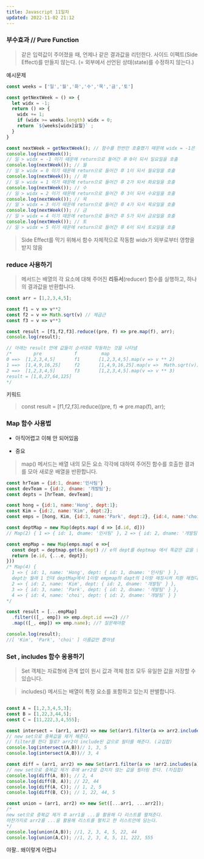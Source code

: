```yaml
---
title: Javascript 11일차
updated: 2022-11-02 21:12
---
```


### 부수효과 // Pure Function

> 같은 입력값이 주어졌을 때, 언제나 같은 결과값을 리턴한다.
사이드 이펙트(Side Effect)를 만들지 않는다. (= 외부에서 선언된 상태(state)를 수정하지 않는다.)

예시문제

```javascript
const weeks = ['일','월','화','수','목','금','토']

const getNextWeek = () => {
  let widx = -1;
  return () => {
    widx += 1; 
    if (widx >= weeks.length) widx = 0;
    return `${weeks[widx]요일}` ;
  }
}

const nextWeek = getNextWeek(); // 함수를 한번만 호출했기 때문에 widx = -1은 한번만 호출 한 것으로 생각 해야함
console.log(nextWeek()); 
// 일 > widx = -1 이기 때문에 return으로 들어간 후 0이 되서 일요일을 호출
console.log(nextWeek()); // 월
// 일 > widx = 0 이기 때문에 return으로 들어간 후 1이 되서 월요일을 호출
console.log(nextWeek()); // 화
// 일 > widx = 1 이기 때문에 return으로 들어간 후 2가 되서 화요일을 호출
console.log(nextWeek()); // 수
// 일 > widx = 2 이기 때문에 return으로 들어간 후 3이 되서 수요일을 호출
console.log(nextWeek()); // 목
// 일 > widx = 3 이기 때문에 return으로 들어간 후 4가 되서 목요일을 호출
console.log(nextWeek()); // 금
// 일 > widx = 4 이기 때문에 return으로 들어간 후 5가 되서 금요일을 호출
console.log(nextWeek()); // 토
// 일 > widx = 5 이기 때문에 return으로 들어간 후 6이 되서 토요일을 호출

```

> Side Effect를 막기 위해서 함수 자체적으로 작동함 widx가 외부로부터 영향을 받지 않음

<div class="divider"></div>

### reduce 사용하기

> 메서드는 배열의 각 요소에 대해 주어진 **리듀서**(reducer) 함수를 실행하고, 하나의 결과값을 반환합니다.

```javascript
const arr = [1,2,3,4,5];

const f1 = v => v**2
const f2 = v => Math.sqrt(v) // 제곱근
const f3 = v => v**3

const result = [f1,f2,f3].reduce((pre, f) => pre.map(f), arr);
console.log(result);

// 아래는 result 안에 값들이 순서대로 작동하는 것을 나타냄
/*        pre            f         map
0 ==>  [1,2,3,4,5]       f1       [1,2,3,4,5].map(v => v ** 2)
1 ==>  [1,4,9,16,25]     f2       [1,4,9,16,25].map(v =>  Math.sqrt(v))
2 ==>  [1,2,3,4,5]       f3       [1,2,3,4,5].map(v => v ** 3)
result = [1,8,27,64,125]      
*/

```
키워드
> const result = [f1,f2,f3].reduce((pre, f) => pre.map(f), arr);

<div class="divider"></div>

### Map 함수 사용법 

* 아직어렵고 이해 안 되어있음

* 중요
> map() 메서드는 배열 내의 모든 요소 각각에 대하여 주어진 함수를 호출한 결과를 모아 새로운 배열을 반환합니다.

```javascript
const hrTeam = {id:1, dname:'인사팀'}
const devTeam = {id:2, dname: '개발팀'};
const depts = [hrTeam, devTeam];

const hong = {id:1, name:'Hong', dept:1};
const Kim = {id:2, name:'Kim', dept:2};
const emps = [hong, Kim, {id:3, name:'Park', dept:2}, {id:4, name:'choi', dept:2}];

const deptMap = new Map(depts.map( d => [d.id, d]))
// Map(2) { 1 => { id: 1, dname: '인사팀' }, 2 => { id: 2, dname: '개발팀' } }

const empMap = new Map(emps.map( e =>{
  const dept = deptmap.get(e.dept) // e의 dept를 deptmap 에서 똑같은 값을 찾아서 채운다. 이말이야
  return [e.id, {...e, dept}];
}))
/* Map(4) {
  1 => { id: 1, name: 'Hong', dept: { id: 1, dname: '인사팀' } }, 
  dept는 월래 1 인데 deptMap에서 1이랑 empmap의 dapt의 1이랑 매칭시켜 치환 해줬다고 생각하면 됨 밑에것도
  2 => { id: 2, name: 'Kim', dept: { id: 2, dname: '개발팀' } },
  3 => { id: 3, name: 'Park', dept: { id: 2, dname: '개발팀' } },
  4 => { id: 4, name: 'choi', dept: { id: 2, dname: '개발팀' } }
*/

const result = [...empMap]
  .filter(([_, emp]) => emp.dept.id ===2) //?
  .map(([_, emp]) => emp.name); //? 질문해야함

console.log(result);
//[ 'Kim', 'Park', 'choi' ] 이름값만 뽑아냄

```

<div class="divider"></div>

### Set , includes 함수 응용하기

> Set 객체는 자료형에 관계 없이 원시 값과 객체 참조 모두 유일한 값을 저장할 수 있습니다.

> includes() 메서드는 배열이 특정 요소를 포함하고 있는지 판별합니다.


```javascript

const A = [1,2,3,4,5,3];
const B = [1,22,3,44,5];
const C = [11,222,3,4,555];

const intersect = (arr1, arr2) => new Set(arr1.filter(a => arr2.includes(a)));
// new set으로 중복값을 제거 해준다. 
// filter를 한다 뭘로? arr2이 include된 값으로 필터를 해준다. (교집합)
console.log(intersect(A,B))// 1, 3, 5
console.log(intersect(A,B))// 3, 4

const diff = (arr1, arr2) => new Set(arr1.filter(a => !arr2.includes(a)));
// new set으로 중복값 제거 후에 arr2랑 겹치지 않는 값을 필터링 한다. (차집합)
console.log(diff(A, B)); // 2, 4
console.log(diff(B, A)); // 22, 44
console.log(diff(A, C)); // 1, 2, 5
console.log(diff(B, C)); // 1, 22, 44, 5

const union = (arr1, arr2) => new Set([...arr1, ...arr2]);
/*
new set으로 중복값 제거 후 arr1을 ...을 활용해 다 리스트를 펼쳐준다. 
마찬가지로 arr2를 ...을 활용해 리스트를 펼치고 한 리스트안에 담는다.
*/
console.log(union(A,B)); //1, 2, 3, 4, 5, 22, 44
console.log(union(A,C)); //1, 2, 3, 4, 5, 11, 222, 555

```

야팔.. 왜이렇게 어렵냐